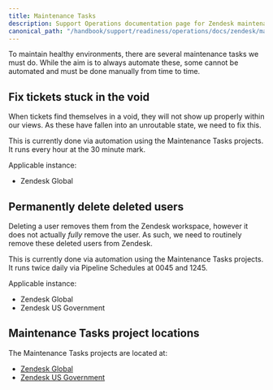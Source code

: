 ```yaml
---
title: Maintenance Tasks
description: Support Operations documentation page for Zendesk maintenance tasks
canonical_path: "/handbook/support/readiness/operations/docs/zendesk/maintenance"
---
```


To maintain healthy environments, there are several maintenance tasks we must
do. While the aim is to always automate these, some cannot be automated and
must be done manually from time to time.

## Fix tickets stuck in the void

When tickets find themselves in a void, they will not show up properly within
our views. As these have fallen into an unroutable state, we need to fix this.

This is currently done via automation using the Maintenance Tasks projects.
It runs every hour at the 30 minute mark.

Applicable instance:

- Zendesk Global

## Permanently delete deleted users

Deleting a user removes them from the Zendesk workspace, however it does not
actually _fully_ remove the user. As such, we need to routinely remove these
deleted users from Zendesk.

This is currently done via automation using the Maintenance Tasks projects.
It runs twice daily via Pipeline Schedules at 0045 and 1245.

Applicable instance:

- Zendesk Global
- Zendesk US Government

## Maintenance Tasks project locations

The Maintenance Tasks projects are located at:

- [Zendesk Global](https://gitlab.com/gitlab-support-readiness/zendesk-global/maintenance-tasks)
- [Zendesk US Government](https://gitlab.com/gitlab-support-readiness/zendesk-us-government/maintenance-tasks)
